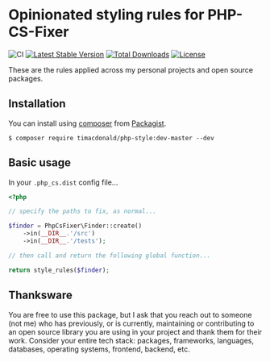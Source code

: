 # Opinionated styling rules for PHP-CS-Fixer

![CI](https://github.com/timacdonald/php-style/workflows/CI/badge.svg) [![Latest Stable Version](https://poser.pugx.org/timacdonald/php-style/v/stable)](https://packagist.org/packages/timacdonald/php-style) [![Total Downloads](https://poser.pugx.org/timacdonald/php-style/downloads)](https://packagist.org/packages/timacdonald/php-style) [![License](https://poser.pugx.org/timacdonald/php-style/license)](https://packagist.org/packages/timacdonald/php-style)

These are the rules applied across my personal projects and open source packages.

## Installation

You can install using [composer](https://getcomposer.org/) from [Packagist](https://packagist.org/packages/timacdonald/php-style).

```
$ composer require timacdonald/php-style:dev-master --dev
```

## Basic usage

In your `.php_cs.dist` config file...

```php
<?php

// specify the paths to fix, as normal...

$finder = PhpCsFixer\Finder::create()
    ->in(__DIR__.'/src')
    ->in(__DIR__.'/tests');

// then call and return the following global function...

return style_rules($finder);
```

## Thanksware

You are free to use this package, but I ask that you reach out to someone (not me) who has previously, or is currently, maintaining or contributing to an open source library you are using in your project and thank them for their work. Consider your entire tech stack: packages, frameworks, languages, databases, operating systems, frontend, backend, etc.
